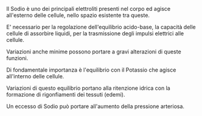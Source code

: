 Il Sodio è uno dei principali elettroliti presenti nel corpo ed agisce all'esterno delle cellule, nello spazio esistente tra queste.

E' necessario per la regolazione dell'equilibrio acido-base, la capacità delle cellule di assorbire liquidi, per la trasmissione degli impulsi elettrici alle cellule.

Variazioni anche minime possono portare a gravi alterazioni di queste funzioni. 

Di fondamentale importanza è l'equilibrio con il Potassio che agisce all'interno delle cellule. 

Variazioni di questo equilibrio portano alla ritenzione idrica con la formazione di rigonfiamenti dei tessuti (edemi).

Un eccesso di Sodio può portare all'aumento della pressione arteriosa.